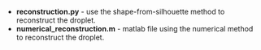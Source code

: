 * **reconstruction.py** - use the shape-from-silhouette method to reconstruct the droplet.
* **numerical_reconstruction.m** - matlab file using the numerical method to reconstruct the droplet.
